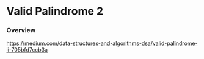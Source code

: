 # Valid Palindrome 2

### Overview

https://medium.com/data-structures-and-algorithms-dsa/valid-palindrome-ii-705bfd7ccb3a
